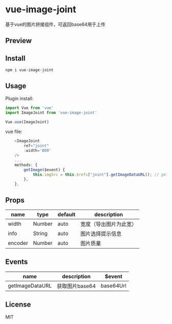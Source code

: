 # vue-image-joint
基于vue的图片拼接组件，可返回base64用于上传

## Preview


## Install

```bash
npm i vue-image-joint
```

## Usage

Plugin install:

```js
import Vue from 'vue'
import ImageJoint from 'vue-image-joint'

Vue.use(ImageJoint)
```

vue file:

```JavaScript
    <ImageJoint 
        ref="joint"
        :width='800'
    />
    ...
    methods: {
        getImage($event) {
            this.imgSrc = this.$refs["joint"].getImageDataURL(); // get image base64Url
        },
    },

```

## Props


| name            | type                             | default    | description                                                            |
| --------------- | -------------------------------- | ---------- | ---------------------------------------------------------------------- |
| width           | Number                           | auto       | 宽度（导出图片为此宽） 
| info            | String                           | auto       | 图片选择提示信息
| encoder         | Number                           | auto       | 图片质量

## Events

| name     | description                                              | $event                            
| -------- | -------------------------------------------------------- | ---------------------------------- |
| getImageDataURL   |    获取图片base64                         | base64Url      |


## License

MIT
